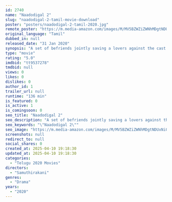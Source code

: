 ```yaml
---
id: 2740
name: "Naadodigal 2"
slug: "naadodigal-2-tamil-movie-download"
poster: "posters/naadodigal-2-tamil-2020.jpg"
remote_poster: "https://m.media-amazon.com/images/M/MV5BZWZiZWNhMDgtNDUxNi00NjkxLWJlNGMtNzMwZWUzOTNmMTA1XkEyXkFqcGdeQXVyMTEzNzg0Mjkx._V1_SX300.jpg"
original_language: "Tamil"
dubbed_in: null
released_date: "31 Jan 2020"
synopsis: "A set of befriends jointly saving a lovers against the cast antagonists of a bad group after facing so many dramas arranged by the girls family"
type: "movie"
rating: "5.0"
imdbid: "tt9537278"
tmdbid: null
views: 0
likes: 0
dislikes: 0
author_id: 1
trailer_url: null
runtime: "136 min"
is_featured: 0
is_active: 1
is_comingsoon: 0
seo_title: "Naadodigal 2"
seo_description: "A set of befriends jointly saving a lovers against the cast antagonists of a bad group after facing so many dramas arranged by the girls family"
seo_keywords: "\"Naadodigal 2\""
seo_image: "https://m.media-amazon.com/images/M/MV5BZWZiZWNhMDgtNDUxNi00NjkxLWJlNGMtNzMwZWUzOTNmMTA1XkEyXkFqcGdeQXVyMTEzNzg0Mjkx._V1_SX300.jpg"
screenshots: null
redirect_to: null
social_shares: 0
created_at: 2025-04-10 19:18:30
updated_at: 2025-04-10 19:18:30
categories:
  - "Telugu 2020 Movies"
directors:
  - "Samuthirakani"
genres:
  - "Drama"
years:
  - "2020"
---
```

